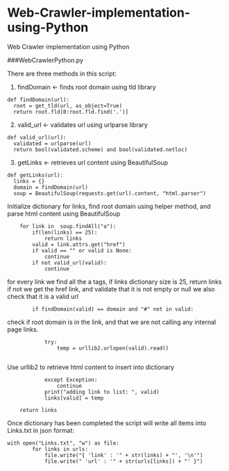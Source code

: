 # Web-Crawler-implementation-using-Python
Web Crawler implementation using Python

###WebCrawlerPython.py

There are three methods in this script:

  1. findDomain <- finds root domain using tld library
  ```
  def findDomain(url):
    root = get_tld(url, as_object=True)
    return root.fld[0:root.fld.find('.')]
  ```
  2. valid_url <- validates url using urlparse library
  ```
  def valid_url(url):
    validated = urlparse(url)
    return bool(validated.scheme) and bool(validated.netloc)

  ```
  3. getLinks <- retrieves url content using BeautifulSoup
  ```
  def getLinks(url):
    links = {}
    domain = findDomain(url)
    soup = BeautifulSoup(requests.get(url).content, "html.parser")
  ```
Initialize dictionary for links, find root domain using helper method, and parse html content using BeautifulSoup

```
    for link in  soup.findAll("a"):
        if(len(links) == 25):
            return links
        valid = link.attrs.get("href")
        if valid == "" or valid is None:
            continue
        if not valid_url(valid):
            continue
```
  for every link we find all the a tags, if links dictionary size is 25, return links
  if not we get the href link, and validate that it is not empty or null
  we also check that it is a valid url
```
        if findDomain(valid) == domain and "#" not in valid:
```

check if root domain is in the link, and that we are not calling any internal page links. 

```
            try:
                temp = urllib2.urlopen(valid).read()
                
```
Use urllib2 to retrieve html content to insert into dictionary

```
            except Exception:
                continue
            print("adding link to list: ", valid)
            links[valid] = temp

    return links

```

Once dictionary has been completed the script will write all items into Links.txt in json format:

```
with open("Links.txt", "w") as file:
        for links in urls:
            file.write("{ 'link' : '" + str(links) + "', '\n'")
            file.write(" 'url' : '" + str(urls[links]) + "' }")
```
